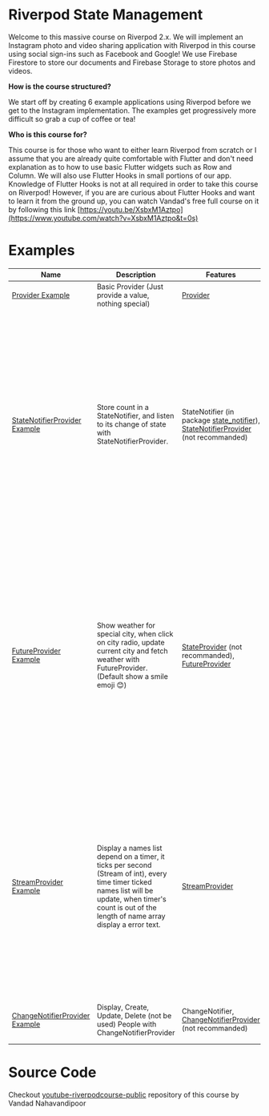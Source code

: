 # Riverpod State Management

Welcome to this massive course on Riverpod 2.x. We will implement an Instagram photo and video sharing application with Riverpod in this course using social sign-ins such as Facebook and Google! We use Firebase Firestore to store our documents and Firebase Storage to store photos and videos.

**How is the course structured?** 

We start off by creating 6 example applications using Riverpod before we get to the Instagram implementation. The examples get progressively more difficult so grab a cup of coffee or tea!

**Who is this course for?** 

This course is for those who want to either learn Riverpod from scratch or  I assume that you are already quite comfortable with Flutter and don't need explanation as to how to use basic Flutter widgets such as Row and Column. We will also use Flutter Hooks in small portions of our app. Knowledge of Flutter Hooks is not at all required in order to take this course on Riverpod! However, if you are are curious about Flutter Hooks and want to learn it from the ground up, you can watch Vandad's free full course on it by following this link [https://youtu.be/XsbxM1Aztpo](https://www.youtube.com/watch?v=XsbxM1Aztpo&t=0s)

# Examples

| Name                                                         | Description                                                  | Features                                                     | Preview                                                      |
| ------------------------------------------------------------ | ------------------------------------------------------------ | ------------------------------------------------------------ | ------------------------------------------------------------ |
| [Provider Example](./example1)                               | Basic Provider (Just provide a value, nothing special)       | [Provider](https://docs-v2.riverpod.dev/zh-Hans/docs/providers/provider) |                                                              |
| [StateNotifierProvider Example](./example2)                  | Store count in a StateNotifier, and listen to its change of state with StateNotifierProvider. | StateNotifier (in package [state_notifier](https://pub.dev/packages/state_notifier)), [StateNotifierProvider](https://docs-v2.riverpod.dev/zh-Hans/docs/providers/state_notifier_provider) (not recommanded) | ![example2_StateNotifierProvider](.README.assets/example2_StateNotifierProvider.gif) |
| [FutureProvider Example](./example3_futureprovider)          | Show weather for special city, when click on city radio, update current city and fetch weather with FutureProvider. (Default show a smile emoji 😊) | [StateProvider](https://docs-v2.riverpod.dev/zh-Hans/docs/providers/state_provider)  (not recommanded), [FutureProvider](https://docs-v2.riverpod.dev/zh-Hans/docs/providers/future_provider) | ![example3_FutureProvider](.README.assets/example3_FutureProvider.gif) |
| [StreamProvider Example](./example4_streamprovider)          | Display a names list depend on a timer, it ticks per second (Stream of int), every time timer ticked names list will be update, when timer's count is out of the length of name array display a error text. | [StreamProvider](https://docs-v2.riverpod.dev/zh-Hans/docs/providers/stream_provider) | ![example4_StreamProvider](.README.assets/example4_StreamProvider.gif) |
| [ChangeNotifierProvider Example](./example5_changenotifierprovider) | Display, Create, Update, Delete (not be used) People with ChangeNotifierProvider | ChangeNotifier, [ChangeNotifierProvider](https://docs-v2.riverpod.dev/zh-hans/docs/providers/change_notifier_provider) (not recommanded) | ![example5_ChangeNotifierProvider](.README.assets/example5_ChangeNotifierProvider.gif) |
|                                                              |                                                              |                                                              |                                                              |
|                                                              |                                                              |                                                              |                                                              |



# Source Code

Checkout [youtube-riverpodcourse-public](https://github.com/vandadnp/youtube-riverpodcourse-public) repository of this course by Vandad Nahavandipoor
